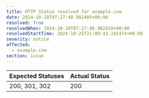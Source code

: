 ```yaml
---
title: HTTP Status resolved for example.com
date: 2024-10-28T07:27:48.982405+00:00
resolved: True
resolvedWhen: 2024-10-28T07:27:48.982420+00:00
resolvedStartTime: 2024-10-25T21:09:43.191474+00:00
severity: notice
affected:
  - example.com
section: issue
---
```


| Expected Statuses | Actual Status  |
|-------------------|----------------|
| 200, 301, 302 | 200 |
